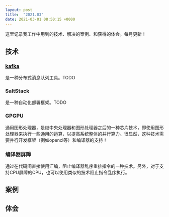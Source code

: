 ```yaml
---
layout: post
title:  "2021.03"
date: 2021-03-01 08:50:15 +0000   
---
```


这里记录我工作中用到的技术、解决的案例、和获得的体会。每月更新！

技术
----

### [kafka](https://blog.csdn.net/weixin_45366499/article/details/106943229) 

是一种分布式消息队列工具。TODO

### SaltStack

是一种自动化部署框架。TODO

### GPGPU

通用图形处理器，是继中央处理器和图形处理器之后的一种芯片技术，即使用图形处理器来执行一些通用的运算，以提高系统整体的并行算力。很显然，这种技术需要并行开发框架（例如opencl等）和编译器的支持！

### 编译器屏障

通过在代码间直接使用汇编，阻止编译器乱序重排指令的一种技术。另外，对于支持CPU屏障的CPU，也可以使用类似的技术阻止指令乱序执行。

案例
----

体会
----
